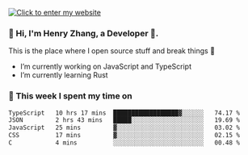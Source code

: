 [![Click to enter my website](https://github.com/zh30/zh30/assets/7930156/6ddf6875-8812-4d7d-bf56-316808426248)](https://zhanghe.dev) 

### 👋 Hi, I'm Henry Zhang, a Developer 🚀.

This is the place where I open source stuff and break things :rofl:

- I’m currently working on JavaScript and TypeScript
- I’m currently learning Rust

### 💪 This week I spent my time on

<!--START_SECTION:waka-->

```txt
TypeScript   10 hrs 17 mins  ██████████████████▓░░░░░░   74.17 %
JSON         2 hrs 43 mins   █████░░░░░░░░░░░░░░░░░░░░   19.69 %
JavaScript   25 mins         ▓░░░░░░░░░░░░░░░░░░░░░░░░   03.02 %
CSS          17 mins         ▓░░░░░░░░░░░░░░░░░░░░░░░░   02.15 %
C            4 mins          ░░░░░░░░░░░░░░░░░░░░░░░░░   00.48 %
```

<!--END_SECTION:waka-->
